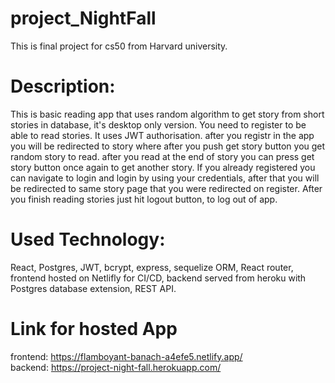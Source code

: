# project_NightFall

This is final project for cs50 from Harvard university.



# Description:

This is basic reading app that uses random algorithm to get story from short stories in database,
it's desktop only version. You need to register to be able to read stories. It uses JWT authorisation.
after you registr in the app you will be redirected to story where after you push get story button you get random story to read.
after you read at the end of story you can press get story button once again to get another story.
If you already registered you can navigate to login and login by using your credentials, after that you will be redirected to same story page
that you were redirected on register. After you finish reading stories just hit logout button, to log out of app.



# Used Technology:

React, Postgres, JWT, bcrypt, express, sequelize ORM, React router, frontend hosted on Netlifly for CI/CD,
backend served from heroku with Postgres database extension, REST API.


# Link for hosted App

frontend: https://flamboyant-banach-a4efe5.netlify.app/                                                   
backend: https://project-night-fall.herokuapp.com/
